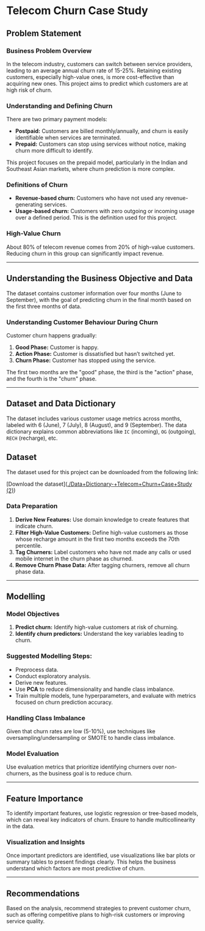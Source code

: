 # Telecom Churn Case Study

## Problem Statement

### Business Problem Overview
In the telecom industry, customers can switch between service providers, leading to an average annual churn rate of 15-25%. Retaining existing customers, especially high-value ones, is more cost-effective than acquiring new ones. This project aims to predict which customers are at high risk of churn.

### Understanding and Defining Churn
There are two primary payment models:
- **Postpaid:** Customers are billed monthly/annually, and churn is easily identifiable when services are terminated.
- **Prepaid:** Customers can stop using services without notice, making churn more difficult to identify.

This project focuses on the prepaid model, particularly in the Indian and Southeast Asian markets, where churn prediction is more complex.

### Definitions of Churn
- **Revenue-based churn:** Customers who have not used any revenue-generating services.
- **Usage-based churn:** Customers with zero outgoing or incoming usage over a defined period. This is the definition used for this project.

### High-Value Churn
About 80% of telecom revenue comes from 20% of high-value customers. Reducing churn in this group can significantly impact revenue.

---

## Understanding the Business Objective and Data

The dataset contains customer information over four months (June to September), with the goal of predicting churn in the final month based on the first three months of data.

### Understanding Customer Behaviour During Churn
Customer churn happens gradually:
1. **Good Phase:** Customer is happy.
2. **Action Phase:** Customer is dissatisfied but hasn’t switched yet.
3. **Churn Phase:** Customer has stopped using the service.

The first two months are the "good" phase, the third is the "action" phase, and the fourth is the "churn" phase.

---

## Dataset and Data Dictionary

The dataset includes various customer usage metrics across months, labeled with 6 (June), 7 (July), 8 (August), and 9 (September). The data dictionary explains common abbreviations like `IC` (incoming), `OG` (outgoing), `RECH` (recharge), etc.
## Dataset

The dataset used for this project can be downloaded from the following link:

[Download the dataset]([./Data+Dictionary-+Telecom+Churn+Case+Study (2)](https://github.com/Munnir-pasha/Telecom-Churn/blob/main/Data%2BDictionary-%2BTelecom%2BChurn%2BCase%2BStudy%20(2).xlsx))


### Data Preparation
1. **Derive New Features:** Use domain knowledge to create features that indicate churn.
2. **Filter High-Value Customers:** Define high-value customers as those whose recharge amount in the first two months exceeds the 70th percentile.
3. **Tag Churners:** Label customers who have not made any calls or used mobile internet in the churn phase as churned.
4. **Remove Churn Phase Data:** After tagging churners, remove all churn phase data.

---

## Modelling

### Model Objectives
1. **Predict churn:** Identify high-value customers at risk of churning.
2. **Identify churn predictors:** Understand the key variables leading to churn.

### Suggested Modelling Steps:
- Preprocess data.
- Conduct exploratory analysis.
- Derive new features.
- Use **PCA** to reduce dimensionality and handle class imbalance.
- Train multiple models, tune hyperparameters, and evaluate with metrics focused on churn prediction accuracy.

### Handling Class Imbalance
Given that churn rates are low (5-10%), use techniques like oversampling/undersampling or SMOTE to handle class imbalance.

### Model Evaluation
Use evaluation metrics that prioritize identifying churners over non-churners, as the business goal is to reduce churn.

---

## Feature Importance
To identify important features, use logistic regression or tree-based models, which can reveal key indicators of churn. Ensure to handle multicollinearity in the data.

### Visualization and Insights
Once important predictors are identified, use visualizations like bar plots or summary tables to present findings clearly. This helps the business understand which factors are most predictive of churn.

---

## Recommendations
Based on the analysis, recommend strategies to prevent customer churn, such as offering competitive plans to high-risk customers or improving service quality.
